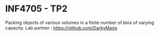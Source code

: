 # INF4705 - TP2
Packing objects of various volumes in a finite number of bins of varying capacity.
Lab partner : https://github.com/DarkyMago
